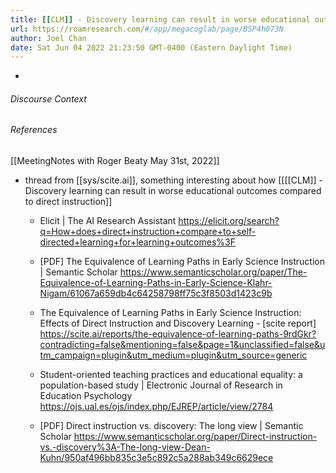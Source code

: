 ```yaml
---
title: [[CLM]] - Discovery learning can result in worse educational outcomes compared to direct instruction
url: https://roamresearch.com/#/app/megacoglab/page/BSP4h073N
author: Joel Chan
date: Sat Jun 04 2022 21:23:50 GMT-0400 (Eastern Daylight Time)
---
```


- 

###### Discourse Context



###### References

[[MeetingNotes with Roger Beaty  May 31st, 2022]]

- thread from [[sys/scite.ai]], something interesting about how [[[[CLM]] - Discovery learning can result in worse educational outcomes compared to direct instruction]]

    - Elicit | The AI Research Assistant https://elicit.org/search?q=How+does+direct+instruction+compare+to+self-directed+learning+for+learning+outcomes%3F

    - [PDF] The Equivalence of Learning Paths in Early Science Instruction | Semantic Scholar https://www.semanticscholar.org/paper/The-Equivalence-of-Learning-Paths-in-Early-Science-Klahr-Nigam/61067a659db4c64258798ff75c3f8503d1423c9b

    - The Equivalence of Learning Paths in Early Science Instruction: Effects of Direct Instruction and Discovery Learning - [scite report] https://scite.ai/reports/the-equivalence-of-learning-paths-9rdGkr?contradicting=false&mentioning=false&page=1&unclassified=false&utm_campaign=plugin&utm_medium=plugin&utm_source=generic

    - Student-oriented teaching practices and educational equality: a population-based study | Electronic Journal of Research in Education Psychology https://ojs.ual.es/ojs/index.php/EJREP/article/view/2784

    - [PDF] Direct instruction vs. discovery: The long view | Semantic Scholar https://www.semanticscholar.org/paper/Direct-instruction-vs.-discovery%3A-The-long-view-Dean-Kuhn/950af496bb835c3e5c892c5a288ab349c6629ece
